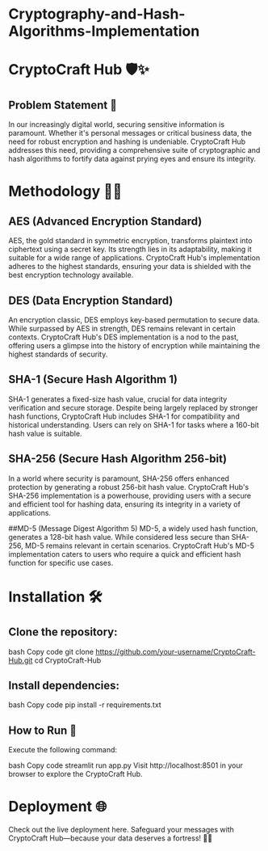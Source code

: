 # Cryptography-and-Hash-Algorithms-Implementation
# CryptoCraft Hub 🛡️✨
## Problem Statement 🤔
In our increasingly digital world, securing sensitive information is paramount. Whether it's personal messages or critical business data, the need for robust encryption and hashing is undeniable. CryptoCraft Hub addresses this need, providing a comprehensive suite of cryptographic and hash algorithms to fortify data against prying eyes and ensure its integrity.

# Methodology 🕵️‍♂️
## AES (Advanced Encryption Standard)
AES, the gold standard in symmetric encryption, transforms plaintext into ciphertext using a secret key. Its strength lies in its adaptability, making it suitable for a wide range of applications. CryptoCraft Hub's implementation adheres to the highest standards, ensuring your data is shielded with the best encryption technology available.

## DES (Data Encryption Standard)
An encryption classic, DES employs key-based permutation to secure data. While surpassed by AES in strength, DES remains relevant in certain contexts. CryptoCraft Hub's DES implementation is a nod to the past, offering users a glimpse into the history of encryption while maintaining the highest standards of security.

## SHA-1 (Secure Hash Algorithm 1)
SHA-1 generates a fixed-size hash value, crucial for data integrity verification and secure storage. Despite being largely replaced by stronger hash functions, CryptoCraft Hub includes SHA-1 for compatibility and historical understanding. Users can rely on SHA-1 for tasks where a 160-bit hash value is suitable.

## SHA-256 (Secure Hash Algorithm 256-bit)
In a world where security is paramount, SHA-256 offers enhanced protection by generating a robust 256-bit hash value. CryptoCraft Hub's SHA-256 implementation is a powerhouse, providing users with a secure and efficient tool for hashing data, ensuring its integrity in a variety of applications.

##MD-5 (Message Digest Algorithm 5)
MD-5, a widely used hash function, generates a 128-bit hash value. While considered less secure than SHA-256, MD-5 remains relevant in certain scenarios. CryptoCraft Hub's MD-5 implementation caters to users who require a quick and efficient hash function for specific use cases.

# Installation 🛠️
## Clone the repository:
bash
Copy code
git clone https://github.com/your-username/CryptoCraft-Hub.git
cd CryptoCraft-Hub
## Install dependencies:
bash
Copy code
pip install -r requirements.txt
## How to Run 🚀
Execute the following command:

bash
Copy code
streamlit run app.py
Visit http://localhost:8501 in your browser to explore the CryptoCraft Hub.

# Deployment 🌐
Check out the live deployment here. Safeguard your messages with CryptoCraft Hub—because your data deserves a fortress! 🔐🏰







